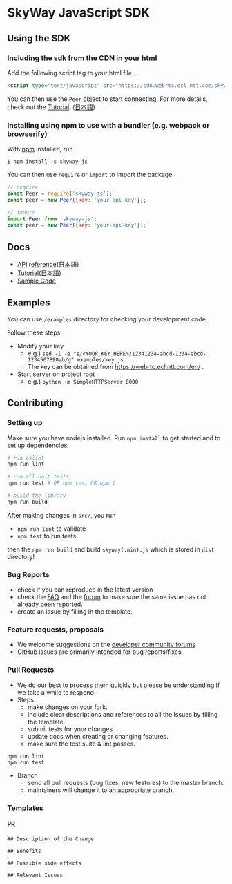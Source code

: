 # SkyWay JavaScript SDK

## Using the SDK

### Including the sdk from the CDN in your html

Add the following script tag to your html file.

```html
<script type="text/javascript" src="https://cdn.webrtc.ecl.ntt.com/skyway-latest.js"></script>
```

You can then use the `Peer` object to start connecting.
For more details, check out the [Tutorial](https://webrtc.ecl.ntt.com/en/js-tutorial.html). ([日本語](https://webrtc.ecl.ntt.com/js-tutorial.html))

### Installing using npm to use with a bundler (e.g. webpack or browserify)

With [npm](https://npmjs.org/) installed, run

    $ npm install -s skyway-js

You can then use `require` or `import` to import the package.

```js
// require
const Peer = require('skyway-js');
const peer = new Peer({key: 'your-api-key'});

// import
import Peer from 'skyway-js';
const peer = new Peer({key: 'your-api-key'});
```

## Docs

- [API reference](https://webrtc.ecl.ntt.com/en/js-reference/)([日本語](https://webrtc.ecl.ntt.com/js-reference/))
- [Tutorial](https://webrtc.ecl.ntt.com/en/js-tutorial.html)([日本語](https://webrtc.ecl.ntt.com/js-tutorial.html))
- [Sample Code](https://github.com/skyway/skyway-js-sdk/tree/master/examples/)

## Examples

You can use `/examples` directory for checking your development code.

Follow these steps.

- Modify your key
  - e.g.) `sed -i -e "s/<YOUR_KEY_HERE>/12341234-abcd-1234-abcd-1234567890ab/g" examples/key.js`
  - The key can be obtained from https://webrtc.ecl.ntt.com/en/ .
- Start server on project root
  - e.g.) `python -m SimpleHTTPServer 8000`

## Contributing

### Setting up

Make sure you have nodejs installed. Run `npm install` to get started and to set up dependencies.

```sh
# run eslint
npm run lint

# run all unit tests
npm run test # OR npm test OR npm t

# build the library
npm run build
```

After making changes in `src/`, you run

- `npm run lint` to validate
- `npm test` to run tests

then the `npm run build` and build `skyway(.min).js` which is stored in `dist` directory!

### Bug Reports
* check if you can reproduce in the latest version
* check the [FAQ](https://support.skyway.io/hc/en-us/categories/204565748-FAQ) and the [forum](https://support.skyway.io/hc/en-us/community/topics) to make sure the same issue has not already been reported.
* create an issue by filling in the template.

### Feature requests, proposals
* We welcome suggestions on the [developer community forums](https://support.skyway.io/hc/en-us/community/topics)
* GitHub issues are primarily intended for bug reports/fixes

### Pull Requests
* We do our best to process them quickly but please be understanding if we take a while to respond.
* Steps
    * make changes on your fork.
    * include clear descriptions and references to all the issues by filling the template.
    * submit tests for your changes.
    * update docs when creating or changing features.
    * make sure the test suite & lint passes.

```
npm run lint
npm run test
```

* Branch
    * send all pull requests (bug fixes, new features) to the master branch.
    * maintainers will change it to an appropriate branch.

### Templates

#### PR
```
## Description of the Change

## Benefits

## Possible side effects

## Relevant Issues

```
